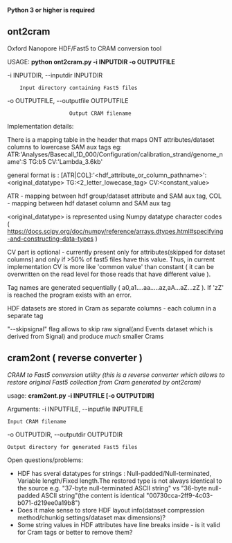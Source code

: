 **Python 3 or higher is required**
## ont2cram
Oxford Nanopore HDF/Fast5 to CRAM conversion tool

USAGE: 
**python ont2cram.py -i INPUTDIR -o OUTPUTFILE**

  -i INPUTDIR, --inputdir INPUTDIR
        
        Input directory containing Fast5 files
                        
  -o OUTPUTFILE, --outputfile OUTPUTFILE
                        
                        Output CRAM filename


Implementation details:

There is a mapping table in the header that maps ONT attributes/dataset columns to lowercase SAM aux tags eg:
ATR:'Analyses/Basecall_1D_000/Configuration/calibration_strand/genome_name':S TG:b5 CV:'Lambda_3.6kb'

general format is : [ATR|COL]:'<hdf_attribute_or_column_pathname>':<original_datatype> TG:<2_letter_lowecase_tag> CV:<constant_value>

ATR - mapping between hdf group/dataset attribute and SAM aux tag, COL - mapping between hdf dataset column and SAM aux tag

<original_datatype> is represented using Numpy datatype character codes ( https://docs.scipy.org/doc/numpy/reference/arrays.dtypes.html#specifying-and-constructing-data-types )  

CV part is optional - currently present only for attributes(skipped for dataset columns) and only if >50% of fast5 files have this value. Thus, in current implementation CV is more like 'common value' than constant ( it can be overwritten on the read level for those reads that have different value ).

Tag names are generated sequentially ( a0,a1....aa.....az,aA...aZ...zZ ). If 'zZ' is reached the program exists with an error. 

HDF datasets are stored in Cram as separate columns - each column in a separate tag

"--skipsignal" flag allows to skip raw signal(and Events dataset which is derived from Signal) and produce _much_ smaller Crams

## cram2ont ( reverse converter )

*CRAM to Fast5 conversion utility (this is a reverse converter which allows to
restore original Fast5 collection from Cram generated by ont2cram)*

usage: **cram2ont.py -i INPUTFILE [-o OUTPUTDIR]**

Arguments:
  -i INPUTFILE, --inputfile INPUTFILE
  
    Input CRAM filename
  
  -o OUTPUTDIR, --outputdir OUTPUTDIR
  
    Output directory for generated Fast5 files

Open questions/problems:
* HDF has sveral datatypes for strings : Null-padded/Null-terminated, Variable length/Fixed length.The restored type is not always identical to the source e.g. "37-byte null-terminated ASCII string" vs "36-byte null-padded ASCII string"(the content is identical "00730cca-2ff9-4c03-b071-d219ee0a19b8")
* Does it make sense to store HDF layout info(dataset compression method/chunkig settings/dataset max dimensions)?
* Some string values in HDF attributes have line breaks inside - is it valid for Cram tags or better to remove them?
